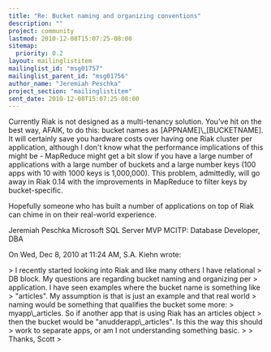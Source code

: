 ```yaml
---
title: "Re: Bucket naming and organizing conventions"
description: ""
project: community
lastmod: 2010-12-08T15:07:25-08:00
sitemap:
  priority: 0.2
layout: mailinglistitem
mailinglist_id: "msg01757"
mailinglist_parent_id: "msg01756"
author_name: "Jeremiah Peschka"
project_section: "mailinglistitem"
sent_date: 2010-12-08T15:07:25-08:00
---
```



Currently Riak is not designed as a multi-tenancy solution. You've hit on
the best way, AFAIK, to do this: bucket names as [APPNAME]\\_[BUCKETNAME]. It
will certainly save you hardware costs over having one Riak cluster per
application, although I don't know what the performance implications of this
might be - MapReduce might get a bit slow if you have a large number of
applications with a large number of buckets and a large number keys (100
apps with 10 with 1000 keys is 1,000,000). This problem, admittedly, will go
away in Riak 0.14 with the improvements in MapReduce to filter keys by
bucket-specific.

Hopefully someone who has built a number of applications on top of Riak can
chime in on their real-world experience.

Jeremiah Peschka
Microsoft SQL Server MVP
MCITP: Database Developer, DBA


On Wed, Dec 8, 2010 at 11:24 AM, S.A. Kiehn  wrote:

&gt; I recently started looking into Riak and like many others I have relational
&gt; DB block. My questions are regarding bucket naming and organizing per
&gt; application. I have seen examples where the bucket name is something like
&gt; "articles". My assumption is that is just an example and that real world
&gt; naming would be something that qualifies the bucket some more:
&gt; myapp\\_articles. So if another app that is using Riak has an articles object
&gt; then the bucket would be "anudderapp\\_articles". Is this the way this should
&gt; work to separate apps, or am I not understanding something basic.
&gt;
&gt; Thanks, Scott
&gt;

